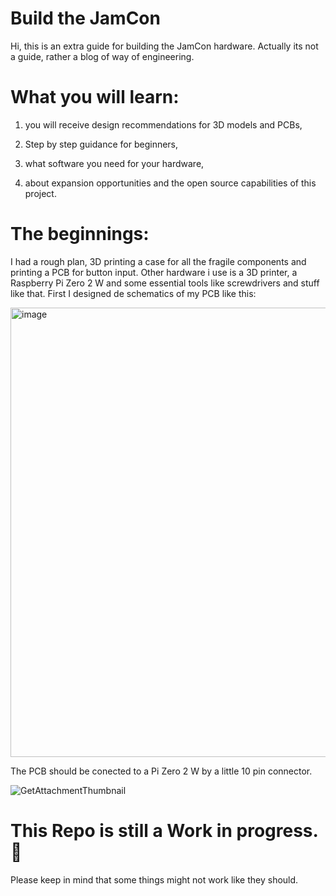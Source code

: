# Build the JamCon
Hi, this is an extra guide for building the JamCon hardware. 
Actually its not a guide, rather a blog of way of engineering.

# What you will learn:
1. you will receive design recommendations for 3D models and PCBs,

2. Step by step guidance for beginners,

3. what software you need for your hardware,

4. about expansion opportunities and the open source capabilities of this project.

# The beginnings:
I had a rough plan, 3D printing a case for all the fragile components and printing a PCB for button input.
Other hardware i use is a 3D printer, a Raspberry Pi Zero 2 W and some essential tools like screwdrivers and stuff like that.
First I designed de schematics of my PCB like this:

<img width="636" height="719" alt="image" src="https://github.com/user-attachments/assets/411194c2-1239-4ff3-a77d-06368590bfbd" />

The PCB should be conected to a Pi Zero 2 W by a little 10 pin connector. 

![GetAttachmentThumbnail](https://github.com/user-attachments/assets/d4f40782-692a-4dfd-a774-9ea2d8f781cb)

# This Repo is still a Work in progress. 🚧
Please keep in mind that some things might not work like they should. 
